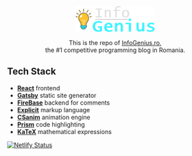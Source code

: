 <p align="center">
  <img
    src="./src/assets/logo.svg"
    alt="InfoGenius"
    height="60"
  />
</p>

<p align="center">
  This is the repo of <a href="https://infogenius.ro">InfoGenius.ro</a>,<br />
  the #1 competitive programming blog in Romania.
</p>

## Tech Stack

- [**React**](https://reactjs.org/) frontend
- [**Gatsby**](https://www.gatsbyjs.com/) static site generator
- [**FireBase**](https://firebase.google.com/) backend for comments
- [**Explicit**](https://github.com/Gareth618/explicit-highlighter/) markup language
- [**CSanim**](https://github.com/Gareth618/csanim/) animation engine
- [**Prism**](https://prismjs.com/) code highlighting
- [**KaTeX**](https://katex.org/) mathematical expressions

[![Netlify Status](https://api.netlify.com/api/v1/badges/04cf5082-59a2-49b6-9fac-9ae4be059765/deploy-status)](https://app.netlify.com/sites/infogenius/deploys)
